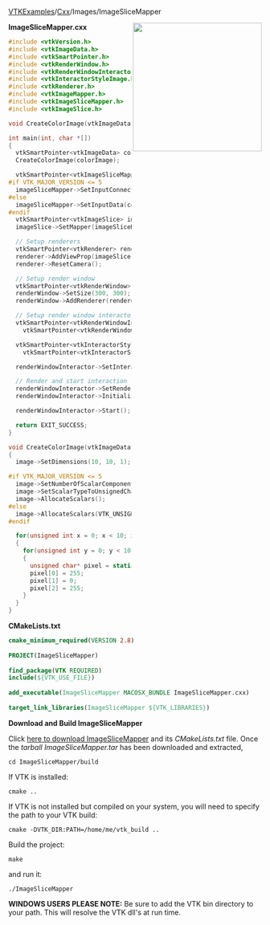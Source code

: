[VTKExamples](/home/)/[Cxx](/Cxx)/Images/ImageSliceMapper

<img align="right" src="https://github.com/lorensen/VTKExamples/blob/gh-pages/Testing/Baseline/Images/TestImageSliceMapper.png?raw=true" width="256" />

**ImageSliceMapper.cxx**
```c++
#include <vtkVersion.h>
#include <vtkImageData.h>
#include <vtkSmartPointer.h>
#include <vtkRenderWindow.h>
#include <vtkRenderWindowInteractor.h>
#include <vtkInteractorStyleImage.h>
#include <vtkRenderer.h>
#include <vtkImageMapper.h>
#include <vtkImageSliceMapper.h>
#include <vtkImageSlice.h>

void CreateColorImage(vtkImageData*);

int main(int, char *[])
{
  vtkSmartPointer<vtkImageData> colorImage = vtkSmartPointer<vtkImageData>::New();
  CreateColorImage(colorImage);

  vtkSmartPointer<vtkImageSliceMapper> imageSliceMapper = vtkSmartPointer<vtkImageSliceMapper>::New();
#if VTK_MAJOR_VERSION <= 5
  imageSliceMapper->SetInputConnection(colorImage->GetProducerPort());
#else
  imageSliceMapper->SetInputData(colorImage);
#endif
  vtkSmartPointer<vtkImageSlice> imageSlice = vtkSmartPointer<vtkImageSlice>::New();
  imageSlice->SetMapper(imageSliceMapper);

  // Setup renderers
  vtkSmartPointer<vtkRenderer> renderer = vtkSmartPointer<vtkRenderer>::New();
  renderer->AddViewProp(imageSlice);
  renderer->ResetCamera();

  // Setup render window
  vtkSmartPointer<vtkRenderWindow> renderWindow = vtkSmartPointer<vtkRenderWindow>::New();
  renderWindow->SetSize(300, 300);
  renderWindow->AddRenderer(renderer);

  // Setup render window interactor
  vtkSmartPointer<vtkRenderWindowInteractor> renderWindowInteractor =
    vtkSmartPointer<vtkRenderWindowInteractor>::New();

  vtkSmartPointer<vtkInteractorStyleImage> style =
    vtkSmartPointer<vtkInteractorStyleImage>::New();

  renderWindowInteractor->SetInteractorStyle(style);

  // Render and start interaction
  renderWindowInteractor->SetRenderWindow(renderWindow);
  renderWindowInteractor->Initialize();

  renderWindowInteractor->Start();

  return EXIT_SUCCESS;
}

void CreateColorImage(vtkImageData* image)
{
  image->SetDimensions(10, 10, 1);

#if VTK_MAJOR_VERSION <= 5
  image->SetNumberOfScalarComponents(3);
  image->SetScalarTypeToUnsignedChar();
  image->AllocateScalars();
#else
  image->AllocateScalars(VTK_UNSIGNED_CHAR,3);
#endif

  for(unsigned int x = 0; x < 10; x++)
  {
    for(unsigned int y = 0; y < 10; y++)
    {
      unsigned char* pixel = static_cast<unsigned char*>(image->GetScalarPointer(x,y,0));
      pixel[0] = 255;
      pixel[1] = 0;
      pixel[2] = 255;
    }
  }
}
```
**CMakeLists.txt**
```cmake
cmake_minimum_required(VERSION 2.8)
 
PROJECT(ImageSliceMapper)
 
find_package(VTK REQUIRED)
include(${VTK_USE_FILE})
 
add_executable(ImageSliceMapper MACOSX_BUNDLE ImageSliceMapper.cxx)
 
target_link_libraries(ImageSliceMapper ${VTK_LIBRARIES})
```

**Download and Build ImageSliceMapper**

Click [here to download ImageSliceMapper](https://github.com/lorensen/VTKWikiExamplesTarballs/raw/master/ImageSliceMapper.tar) and its *CMakeLists.txt* file.
Once the *tarball ImageSliceMapper.tar* has been downloaded and extracted,
```
cd ImageSliceMapper/build 
```
If VTK is installed:
```
cmake ..
```
If VTK is not installed but compiled on your system, you will need to specify the path to your VTK build:
```
cmake -DVTK_DIR:PATH=/home/me/vtk_build ..
```
Build the project:
```
make
```
and run it:
```
./ImageSliceMapper
```
**WINDOWS USERS PLEASE NOTE:** Be sure to add the VTK bin directory to your path. This will resolve the VTK dll's at run time.

